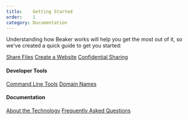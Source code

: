 ```yaml
---
title:    Getting Started
order:    1
category: Documentation
---
```


Understanding how Beaker works will help you get the most out of it, so we've created a quick guide to get you started:

<a class="btn btn-block" href="/docs/guides/share-files.html"><i class="fa fa-share-alt" aria-hidden="true"></i> Share Files</a>
<a class="btn btn-block" href="/docs/guides/create-a-website.html"><i class="fa fa-file-code-o" aria-hidden="true"></i> Create a Website</a>
<a class="btn btn-block" href="/docs/guides/confidential-sharing.html"><i class="fa fa-shield" aria-hidden="true"></i> Confidential Sharing</a>

#### Developer Tools

<a class="btn btn-block" href="/docs/devtools/cli.html"><i class="fa fa-terminal" aria-hidden="true"></i> Command Line Tools</a>
<a class="btn btn-block" href="/docs/devtools/dns.html"><i class="fa fa-globe" aria-hidden="true"></i> Domain Names</a>

#### Documentation

<a class="btn btn-block" href="/docs/technology.html"><i class="fa fa-info-circle" aria-hidden="true"></i> About the Technology</a>
<a class="btn btn-block" href="/docs/faq.html"><i class="fa fa-question-circle" aria-hidden="true"></i> Frequently Asked Questions</a>
